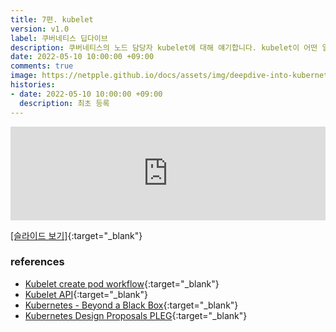 ```yaml
---
title: 7편. kubelet
version: v1.0
label: 쿠버네티스 딥다이브
description: 쿠버네티스의 노드 담당자 kubelet에 대해 얘기합니다. kubelet이 어떤 일을 하고 어떻게 동작하는지 kubelet의 구조를 같이 살펴보면서 이해하는 시간을 갖도록 하겠습니다.     
date: 2022-05-10 10:00:00 +09:00
comments: true
image: https://netpple.github.io/docs/assets/img/deepdive-into-kubernetes-7-kubelet.png
histories:
- date: 2022-05-10 10:00:00 +09:00
  description: 최초 등록
---
```

<div class="responsive-wrap">
  <iframe src="https://docs.google.com/presentation/d/e/2PACX-1vRc6oMsAYrOevqIb-zGH5ANcarxW-TTpkuv986CiRWJL64eWHHDYiW2MPOBWgQW56pp4TJUy2z42dIS/embed?start=false&loop=false&delayms=3000" frameborder="0" width="100%" allowfullscreen="true" mozallowfullscreen="true" webkitallowfullscreen="true"></iframe>
</div>

[[슬라이드 보기]](https://docs.google.com/presentation/d/1fVYobLDfPWq77jIH536ST0a425f4QjVkr3dFitTIkyI/edit#){:target="_blank"}

### references
- [Kubelet create pod workflow](https://blog.hdls.me/15961134056881.html){:target="_blank"}
- [Kubelet API](https://www.deepnetwork.com/blog/2020/01/13/kubelet-api.html){:target="_blank"}
- [Kubernetes - Beyond a Black Box](https://www.slideshare.net/harryzhang735/kubernetes-beyond-a-black-box-part-1){:target="_blank"}
- [Kubernetes Design Proposals PLEG](https://github.com/kubernetes/design-proposals-archive/blob/main/node/pod-lifecycle-event-generator.md){:target="_blank"}


